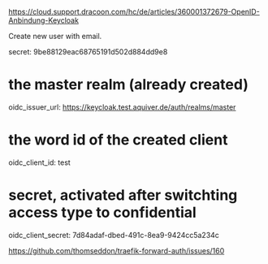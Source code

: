 https://cloud.support.dracoon.com/hc/de/articles/360001372679-OpenID-Anbindung-Keycloak


Create new user with email. 

  secret: 9be88129eac68765191d502d884dd9e8
  # the master realm (already created)
  oidc_issuer_url: https://keycloak.test.aquiver.de/auth/realms/master
  # the word id of the created client
  oidc_client_id: test
  # secret, activated after switchting access type to confidential
  oidc_client_secret: 7d84adaf-dbed-491c-8ea9-9424cc5a234c

https://github.com/thomseddon/traefik-forward-auth/issues/160
